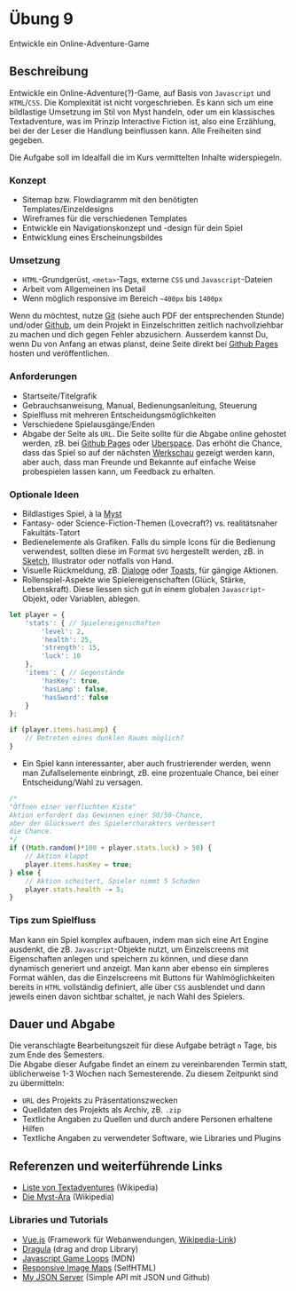 # Übung 9

Entwickle ein Online-Adventure-Game


## Beschreibung

Entwickle ein Online-Adventure(?)-Game, auf Basis von `Javascript` und `HTML`/`CSS`. Die Komplexität ist nicht vorgeschrieben. Es kann sich um eine bildlastige Umsetzung im Stil von Myst handeln, oder um ein klassisches Textadventure, was im Prinzip Interactive Fiction ist, also eine Erzählung, bei der der Leser die Handlung beinflussen kann. Alle Freiheiten sind gegeben. 

Die Aufgabe soll im Idealfall die im Kurs vermittelten Inhalte widerspiegeln.

### Konzept

- Sitemap bzw. Flowdiagramm mit den benötigten Templates/Einzeldesigns
- Wireframes für die verschiedenen Templates
- Entwickle ein Navigationskonzept und -design für dein Spiel
- Entwicklung eines Erscheinungsbildes

### Umsetzung

- `HTML`-Grundgerüst, `<meta>`-Tags, externe `CSS` und `Javascript`-Dateien
- Arbeit vom Allgemeinen ins Detail
- Wenn möglich responsive im Bereich `~400px` bis `1400px`

Wenn du möchtest, nutze [Git](https://git-scm.com/) (siehe auch PDF der entsprechenden Stunde) und/oder [Github](https://github.com/), um dein Projekt in Einzelschritten zeitlich nachvollziehbar zu machen und dich gegen Fehler abzusichern. Ausserdem kannst Du, wenn Du von Anfang an etwas planst, deine Seite direkt bei [Github Pages](https://pages.github.com/) hosten und veröffentlichen.

### Anforderungen

- Startseite/Titelgrafik
- Gebrauchsanweisung, Manual, Bedienungsanleitung, Steuerung
- Spielfluss mit mehreren Entscheidungsmöglichkeiten
- Verschiedene Spielausgänge/Enden
- Abgabe der Seite als `URL`. Die Seite sollte für die Abgabe online gehostet werden, zB. bei [Github Pages](https://pages.github.com/) oder [Uberspace](https://uberspace.de/de/). Das erhöht die Chance, dass das Spiel so auf der nächsten [Werkschau](http://diewerkschaumannheim.de/) gezeigt werden kann, aber auch, dass man Freunde und Bekannte auf einfache Weise probespielen lassen kann, um Feedback zu erhalten.

### Optionale Ideen

- Bildlastiges Spiel, à la [Myst](https://de.wikipedia.org/wiki/Myst#Myst)
- Fantasy- oder Science-Fiction-Themen (Lovecraft?) vs. realitätsnaher Fakultäts-Tatort
- Bedienelemente als Grafiken. Falls du simple Icons für die Bedienung verwendest, sollten diese im Format `SVG` hergestellt werden, zB. in [Sketch](https://www.sketch.com/store/edu/), Illustrator oder notfalls von Hand.
- Visuelle Rückmeldung, zB. [Dialoge](https://developer.mozilla.org/de/docs/Web/HTML/Element/dialog) oder [Toasts](https://codepen.io/kipp0/pen/pPNrrj), für gängige Aktionen.
- Rollenspiel-Aspekte wie Spielereigenschaften (Glück, Stärke, Lebenskraft). Diese liessen sich gut in einem globalen `Javascript`-Objekt, oder Variablen, ablegen.

```javascript
let player = {
	'stats': { // Spielereigenschaften
		'level': 2,
		'health': 25,
		'strength': 15,
		'luck': 10
	},
	'items': { // Gegenstände
		'hasKey': true,
		'hasLamp': false,
		'hasSword': false
	}
};

if (player.items.hasLamp) {
	// Betreten eines dunklen Raums möglich?
}
```

- Ein Spiel kann interessanter, aber auch frustrierender werden, wenn man Zufallselemente einbringt, zB. eine prozentuale Chance, bei einer Entscheidung/Wahl zu versagen.

```javascript
/*
"Öffnen einer verfluchten Kiste"
Aktion erfordert das Gewinnen einer 50/50-Chance,
aber der Glückswert des Spielercharakters verbessert
die Chance.
*/
if ((Math.random()*100 + player.stats.luck) > 50) {
	// Aktion klappt
	player.items.hasKey = true;
} else {
	// Aktion scheitert, Spieler nimmt 5 Schaden
	player.stats.health -= 5;
}
```

### Tips zum Spielfluss

Man kann ein Spiel komplex aufbauen, indem man sich eine Art Engine ausdenkt, die zB. `Javascript`-Objekte nutzt, um Einzelscreens mit Eigenschaften anlegen und speichern zu können, und diese dann dynamisch generiert und anzeigt.
Man kann aber ebenso ein simpleres Format wählen, das die Einzelscreens mit Buttons für Wahlmöglichkeiten bereits in `HTML` vollständig definiert, alle über `CSS` ausblendet und dann jeweils einen davon sichtbar schaltet, je nach Wahl des Spielers.

## Dauer und Abgabe

Die veranschlagte Bearbeitungszeit für diese Aufgabe beträgt `n` Tage, bis zum Ende des Semesters.  
Die Abgabe dieser Aufgabe findet an einem zu vereinbarenden Termin statt, üblicherweise 1-3 Wochen nach Semesterende. Zu diesem Zeitpunkt sind zu übermitteln:

- `URL` des Projekts zu Präsentationszwecken
- Quelldaten des Projekts als Archiv, zB. `.zip`
- Textliche Angaben zu Quellen und durch andere Personen erhaltene Hilfen
- Textliche Angaben zu verwendeter Software, wie Libraries und Plugins

## Referenzen und weiterführende Links

- [Liste von Textadventures](https://de.wikipedia.org/wiki/Liste_von_Textadventures) (Wikipedia)
- [Die Myst-Ära](https://de.wikipedia.org/wiki/Adventure#Die_Myst-%C3%84ra) (Wikipedia)

### Libraries und Tutorials

- [Vue.js](https://vuejs.org/) (Framework für Webanwendungen, [Wikipedia-Link](https://de.wikipedia.org/wiki/Vue.js))
- [Dragula](https://bevacqua.github.io/dragula/) (drag and drop Library)
- [Javascript Game Loops](https://developer.mozilla.org/en-US/docs/Games/Anatomy) (MDN)
- [Responsive Image Maps](https://wiki.selfhtml.org/wiki/SVG/Tutorials/responsive_Imagemaps) (SelfHTML)
- [My JSON Server](https://my-json-server.typicode.com/) (Simple API mit JSON und Github)